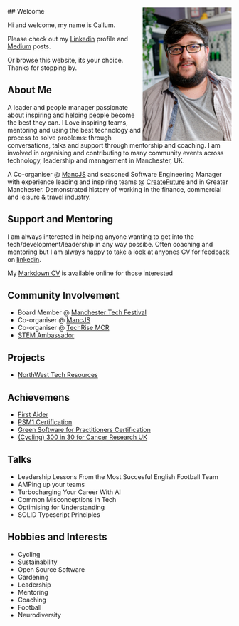 <img src="Me.jpg" alt="Picture of me" width="200" align="right"/> 
## Welcome

Hi and welcome, my name is Callum.

Please check out my [Linkedin](https://www.linkedin.com/in/callumjfraser/) profile and [Medium](https://medium.com/@callumjfraser) posts.

Or browse this website, its your choice. Thanks for stopping by.

## About Me
A leader and people manager passionate about inspiring and helping people become the best they can. I Love inspiring teams, mentoring and using the best technology and process to solve problems: through conversations, talks and support through mentorship and coaching. I am involved in organising and contributing to many community events across technology, leadership and management in Manchester, UK.

A Co-organiser @ [MancJS](https://www.meetup.com/mancjs/) and seasoned Software Engineering Manager with experience leading and inspiring teams @ [CreateFuture](www.createfuture.com) and in Greater Manchester. Demonstrated history of working in the finance, commercial and leisure & travel industry. 

## Support and Mentoring
I am always interested in helping anyone wanting to get into the tech/development/leadership in any way possibe. Often coaching and mentoring but I am always happy to take a look at anyones CV for feedback on [linkedin](https://www.linkedin.com/in/callumjfraser/). 

My [Markdown CV](cv) is available online for those interested

## Community Involvement
- Board Member @ [Manchester Tech Festival](https://www.manchestertechfestival.co.uk/)
- Co-organiser @ [MancJS](https://www.meetup.com/mancjs/)
- Co-organiser @ [TechRise MCR](https://www.meetup.com/tech-rise-mcr/)
- [STEM Ambassador](https://www.stem.org.uk/stem-ambassadors)

## Projects
* [NorthWest Tech Resources](https://callumjfraser.github.io/NorthWestTech/)

## Achievemens
- [First Aider](https://tigerlilytraining.co.uk/verification/home/token/lxa6c1z2b6/)
- [PSM1 Certification](https://www.scrum.org/user/1118604)
- [Green Software for Practitioners Certification](https://ti-user-certificates.s3.amazonaws.com/e0df7fbf-a057-42af-8a1f-590912be5460/3f68ff1a-b4b7-4833-a440-29c5ba180a3b-callum-fraser-ad8f81f1-b0b4-4307-b4d9-c0c395f5f8cd-certificate.pdf)
- [(Cycling) 300 in 30 for Cancer Research UK](https://fundraise.cancerresearchuk.org/page/callums-cycle-300-fundraising-page-13)

## Talks
- Leadership Lessons From the Most Succesful English Football Team
- AMPing up your teams
- Turbocharging Your Career With AI
- Common Misconceptions in Tech
- Optimising for Understanding
- SOLID Typescript Principles

## Hobbies and Interests
- Cycling
- Sustainability
- Open Source Software 
- Gardening
- Leadership
- Mentoring
- Coaching
- Football
- Neurodiversity
